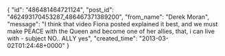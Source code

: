  {
   "id": "486481464721124",
   "post_id": "462493170453287_486467371389200",
   "from_name": "Derek Moran",
   "message": "I think that video Fiona posted explained it best, and we must make PEACE with the Queen and become one of her allies, that, i can live with - subject NO.. ALLY yes",
   "created_time": "2013-03-02T01:24:48+0000"
 }

